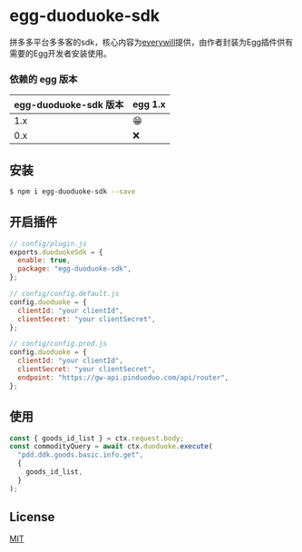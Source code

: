 # egg-duoduoke-sdk

拼多多平台多多客的sdk，核心内容为[everywill](https://github.com/everywill/duoduoke-node-sdk)提供，由作者封装为Egg插件供有需要的Egg开发者安装使用。


### 依赖的 egg 版本

| egg-duoduoke-sdk 版本 | egg 1.x |
| --------------------- | ------- |
| 1.x                   | 😁      |
| 0.x                   | ❌      |


## 安装
```bash
$ npm i egg-duoduoke-sdk --save
```

## 开启插件

```js
// config/plugin.js
exports.duoduokeSdk = {
  enable: true,
  package: "egg-duoduoke-sdk",
};
```

```js
// config/config.default.js
config.duoduoke = {
  clientId: "your clientId",
  clientSecret: "your clientSecret",
};

// config/config.prod.js
config.duoduoke = {
  clientId: "your clientId",
  clientSecret: "your clientSecret",
  endpoint: "https://gw-api.pinduoduo.com/api/router",
};
```

## 使用

```javascript
const { goods_id_list } = ctx.request.body;
const commodityQuery = await ctx.duoduoke.execute(
  "pdd.ddk.goods.basic.info.get",
  {
    goods_id_list,
  }
);
```

## License

[MIT](LICENSE)
